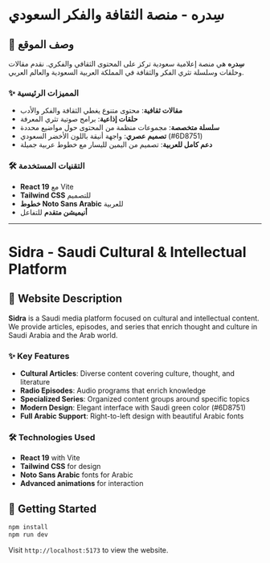 # سِدره - منصة الثقافة والفكر السعودي

## 📖 وصف الموقع

**سِدره** هي منصة إعلامية سعودية تركز على المحتوى الثقافي والفكري. نقدم مقالات وحلقات وسلسلة تثري الفكر والثقافة في المملكة العربية السعودية والعالم العربي.

### ✨ المميزات الرئيسية

- **مقالات ثقافية**: محتوى متنوع يغطي الثقافة والفكر والأدب
- **حلقات إذاعية**: برامج صوتية تثري المعرفة
- **سلسلة متخصصة**: مجموعات منظمة من المحتوى حول مواضيع محددة
- **تصميم عصري**: واجهة أنيقة باللون الأخضر السعودي (#6D8751)
- **دعم كامل للعربية**: تصميم من اليمين لليسار مع خطوط عربية جميلة

### 🛠️ التقنيات المستخدمة

- **React 19** مع Vite
- **Tailwind CSS** للتصميم
- **خطوط Noto Sans Arabic** للعربية
- **أنيميشن متقدم** للتفاعل

---

# Sidra - Saudi Cultural & Intellectual Platform

## 📖 Website Description

**Sidra** is a Saudi media platform focused on cultural and intellectual content. We provide articles, episodes, and series that enrich thought and culture in Saudi Arabia and the Arab world.

### ✨ Key Features

- **Cultural Articles**: Diverse content covering culture, thought, and literature
- **Radio Episodes**: Audio programs that enrich knowledge
- **Specialized Series**: Organized content groups around specific topics
- **Modern Design**: Elegant interface with Saudi green color (#6D8751)
- **Full Arabic Support**: Right-to-left design with beautiful Arabic fonts

### 🛠️ Technologies Used

- **React 19** with Vite
- **Tailwind CSS** for design
- **Noto Sans Arabic** fonts for Arabic
- **Advanced animations** for interaction

## 🚀 Getting Started

```bash
npm install
npm run dev
```

Visit `http://localhost:5173` to view the website.
